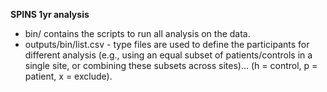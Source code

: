 **SPINS 1yr analysis**

+ bin/ contains the scripts to run all analysis on the data.
+ outputs/bin/list.csv - type files are used to define the participants for different analysis (e.g., using an equal subset of patients/controls in a single site, or combining these subsets across sites)... (h = control, p = patient, x = exclude).
